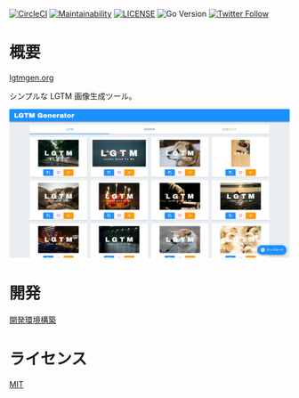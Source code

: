 [![CircleCI](https://circleci.com/gh/koki-develop/lgtm-generator/tree/main.svg?style=shield)](https://circleci.com/gh/koki-develop/lgtm-generator/tree/main)
[![Maintainability](https://api.codeclimate.com/v1/badges/6f63eab8fc57456413ce/maintainability)](https://codeclimate.com/github/koki-develop/lgtm-generator/maintainability)
[![LICENSE](https://img.shields.io/github/license/koki-develop/lgtm-generator)](./LICENSE)
![Go Version](https://img.shields.io/github/go-mod/go-version/koki-develop/lgtm-generator?filename=backend%2Fgo.mod)
[![Twitter Follow](https://img.shields.io/twitter/follow/koki_develop?style=social)](https://twitter.com/koki_develop)

# 概要

[lgtmgen.org](https://lgtmgen.org)

シンプルな LGTM 画像生成ツール。

![screenshot](./docs/screenshot.png)

# 開発

[開発環境構築](./docs/development.md)

# ライセンス

[MIT](./LICENSE)
